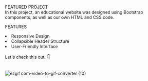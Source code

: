 FEATURED PROJECT
<br>
In this project, an educational website was designed using Bootstrap components, as well as our own HTML and CSS code.
<br>

FEATURES
<br>
<li>Responsive Design </li>
<li>Collapsible Header Structure</li>
<li>User-Friendly Interface</li>

<br>
Let's check this out. &#128071;
<br>
<br>





![ezgif com-video-to-gif-converter (10)](https://github.com/user-attachments/assets/710b3470-981f-4475-bb1f-ce1d5b3fceec)

